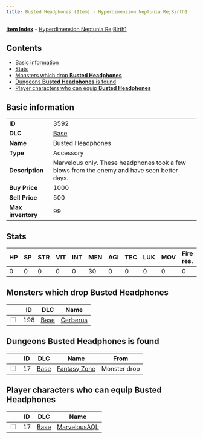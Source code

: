 ```yaml
---
title: Busted Headphones (Item) - Hyperdimension Neptunia Re;Birth1
---
```


[**Item Index**](/neptunia/rb1/item/index.html) - [Hyperdimension Neptunia Re;Birth1](/neptunia/rb1)

## Contents

- [Basic information](#basic-information)
- [Stats](#stats)
- [Monsters which drop **Busted Headphones**](#monsters-which-drop-busted-headphones)
- [Dungeons **Busted Headphones** is found](#dungeons-busted-headphones-is-found)
- [Player characters who can equip **Busted Headphones**](#player-characters-who-can-equip-busted-headphones)

## Basic information

|   |   |
| -- | -- |
| **ID** | 3592 |
| **DLC** | [Base](/neptunia/rb1/dlc/1-base.html) |
| **Name** | Busted Headphones |
| **Type** | Accessory |
| **Description** | Marvelous only. These headphones took a few blows from the enemy and have seen better days. |
| **Buy Price** | 1000 |
| **Sell Price** | 500 |
| **Max inventory** | 99 |


## Stats

| HP | SP | STR | VIT | INT | MEN | AGI | TEC | LUK | MOV | Fire res. | Ice res. | Wind res. | Lightning res. |
| -- | -- | --- | --- | --- | --- | --- | --- | --- | --- | --------- | -------- | --------- | -------------- |
| 0 | 0 | 0 | 0 | 0 | 30 | 0 | 0 | 0 | 0 | 0 | 0 | 0 | 0 |


## Monsters which drop **Busted Headphones**

|    | ID | DLC | Name |
| -- | -- | --- | ---- |
| <input type="checkbox" id="rb1-monster-1-198" class="trackbox" /> | 198 | [Base](/neptunia/rb1/dlc/1-base.html) | [Cerberus](/neptunia/rb1/monster/1-198-cerberus.html) |


## Dungeons **Busted Headphones** is found

|    | ID | DLC | Name | From |
| -- | -- | --- | ---- | ---- |
| <input type="checkbox" id="rb1-dungeon-1-17" class="trackbox" /> | 17 | [Base](/neptunia/rb1/dlc/1-base.html) | [Fantasy Zone](/neptunia/rb1/dungeon/1-17-fantasy-zone.html) | Monster drop |


## Player characters who can equip **Busted Headphones**

|    | ID | DLC | Name |
| -- | -- | --- | ---- |
| <input type="checkbox" id="rb1-player-1-17" class="trackbox" /> | 17 | [Base](/neptunia/rb1/dlc/1-base.html) | [MarvelousAQL](/neptunia/rb1/player/1-17-marvelousaql.html) |
